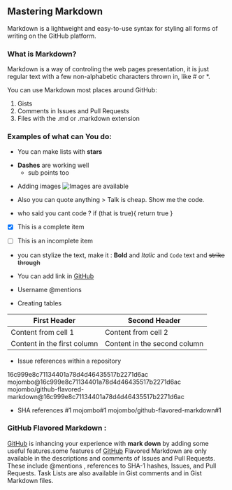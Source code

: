 ## Mastering Markdown

Markdown is a lightweight and easy-to-use syntax for styling all forms of writing on the GitHub platform.

### What is Markdown?

Markdown is a way of controling the web pages presentation, it is just regular text with a few non-alphabetic characters thrown in, like # or *.

You can use Markdown most places around GitHub:
1. Gists
1. Comments in Issues and Pull Requests
1. Files with the .md or .markdown extension

### Examples of what can You do: 

* You can make lists with **stars** 

- **Dashes** are working well 
  - sub points too
  
*  Adding images 
![Images are available](https://i0.wp.com/cleus.co/wp-content/uploads/2019/03/Screenshot-2019-03-14-at-4.23.07-PM.png?resize=939%2C919&ssl=1)
  
* Also you can quote anything > Talk is cheap. Show me the code.

* who said you cant code ? 
if (that is true){
      return true
    }

*  [x] This is a complete item
*  [ ] This is an incomplete item


*  you can stylize the text, make it :
**Bold** and _Italic_ and `Code` text and  ~~strike through~~

*  You can add link in [GitHub](http://github.com) 

*  Username @mentions 

*  Creating tables 

First Header | Second Header
------------ | -------------
Content from cell 1 | Content from cell 2
Content in the first column | Content in the second column

* Issue references within a repository

16c999e8c71134401a78d4d46435517b2271d6ac
mojombo@16c999e8c71134401a78d4d46435517b2271d6ac
mojombo/github-flavored-markdown@16c999e8c71134401a78d4d46435517b2271d6ac

* SHA references 
#1
mojombo#1
mojombo/github-flavored-markdown#1

### GitHub Flavored Markdown : 

[GitHub](http://github.com) is inhancing your experience with **mark down** by adding some useful features.some features of [GitHub](http://github.com) Flavored Markdown are only available in the descriptions and comments of Issues and Pull Requests. These include @mentions , references to SHA-1 hashes, Issues, and Pull Requests. Task Lists are also available in Gist comments and in Gist Markdown files.

